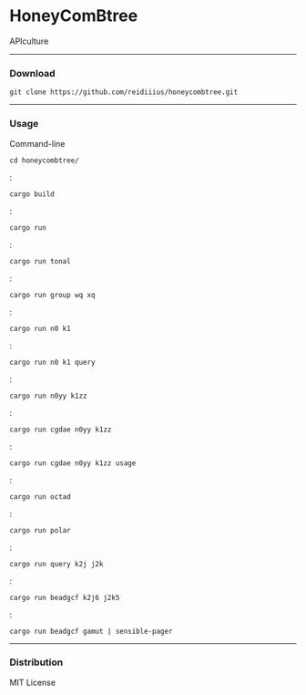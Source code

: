 # HoneyComBtree
APIculture

---

### Download

    git clone https://github.com/reidiiius/honeycombtree.git

---

### Usage
Command-line

    cd honeycombtree/

:

    cargo build

:

    cargo run

:

    cargo run tonal

:

    cargo run group wq xq

:

    cargo run n0 k1

:

    cargo run n0 k1 query

:

    cargo run n0yy k1zz

:

    cargo run cgdae n0yy k1zz

:

    cargo run cgdae n0yy k1zz usage

:

    cargo run octad

:

    cargo run polar

:

    cargo run query k2j j2k

:

    cargo run beadgcf k2j6 j2k5

:

    cargo run beadgcf gamut | sensible-pager

---

### Distribution
MIT License

